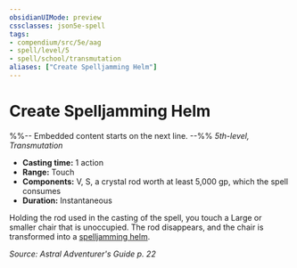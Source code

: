 ```yaml
---
obsidianUIMode: preview
cssclasses: json5e-spell
tags:
- compendium/src/5e/aag
- spell/level/5
- spell/school/transmutation
aliases: ["Create Spelljamming Helm"]
---
```

# Create Spelljamming Helm
%%-- Embedded content starts on the next line. --%%
*5th-level, Transmutation*  

- **Casting time:** 1 action
- **Range:** Touch
- **Components:** V, S, a crystal rod worth at least 5,000 gp, which the spell consumes
- **Duration:** Instantaneous

Holding the rod used in the casting of the spell, you touch a Large or smaller chair that is unoccupied. The rod disappears, and the chair is transformed into a [spelljamming helm](Mechanics/items/spelljamming-helm-aag.md).

*Source: Astral Adventurer's Guide p. 22*